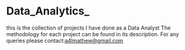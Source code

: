 # Data_Analytics_
this is the collection of projects  I have done as a Data Analyst
The methodology for each project can be found in its description.
For any queries please contact:a4lmathew@gmail.com

